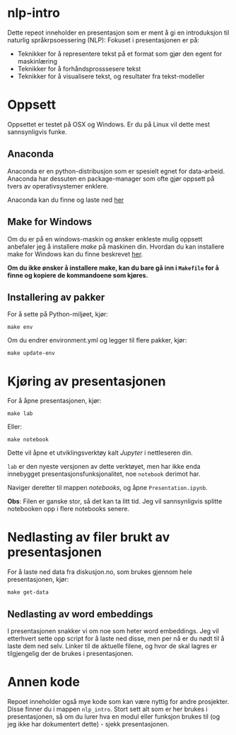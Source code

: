 # nlp-intro

Dette repeot inneholder en presentasjon som er ment å gi en introduksjon til naturlig
språkrpsoessering (NLP): Fokuset i presentasjonen er på:
- Teknikker for å representere tekst på et format som gjør den egent for maskinlæring
- Teknikker for å forhåndsprosssesere tekst
- Teknikker for å visualisere tekst, og resultater fra tekst-modeller
 
  
 # Oppsett
 
  Oppsettet er testet på OSX og Windows. Er du på Linux vil dette mest
  sannsynligvis funke.
  
 ## Anaconda
 
 Anaconda er en python-distribusjon som er spesielt egnet for data-arbeid.
 Anaconda har dessuten en package-manager som ofte gjør oppsett på tvers av
 operativsystemer enklere.
 
 Anaconda kan du finne og laste ned [her](https://www.anaconda.com/distribution/)
 
 ## Make for Windows
 
 Om du er på en windows-maskin og ønsker enkleste mulig oppsett anbefaler jeg
 å installere *make* på maskinen din. Hvordan du kan installere make for
 Windows kan du finne beskrevet [her](https://stackoverflow.com/a/54086635).
 
 **Om du ikke ønsker å installere make, kan du bare gå inn i ```Makefile```
 for å finne og kopiere de kommandoene som kjøres.**
 
 ## Installering av pakker
 
For å sette på Python-miljøet, kjør:
 ```
make env
```

Om du endrer environment.yml og legger til flere pakker, kjør:
```
make update-env
```

# Kjøring av presentasjonen

For å åpne presentasjonen, kjør:
```
make lab
```
Eller:
```
make notebook
```
Dette vil åpne et utviklingsverktøy kalt *Jupyter* i nettleseren din.

```lab``` er den nyeste versjonen av dette verktøyet, men har ikke enda
innebygget presentasjonsfunksjonalitet, noe ```notebook``` derimot har.

Naviger deretter til mappen *notebooks*, og åpne ```Presentation.ipynb```.

**Obs**: Filen er ganske stor, så det kan ta litt tid. Jeg vil sannsynligvis
splitte notebooken opp i flere notebooks senere.

# Nedlasting av filer brukt av presentasjonen

For å laste ned data fra diskusjon.no, som brukes gjennom hele presentasjonen, kjør:
```
make get-data
```

## Nedlasting av word embeddings

I presentasjonen snakker vi om noe som heter word embeddings. Jeg vil etterhvert sette opp
script for å laste ned disse, men per nå er du nødt til å laste dem ned selv.
Linker til de aktuelle filene, og hvor de skal lagres er tilgjengelig
der de brukes i presentasjonen.
 
 # Annen kode
 
 Repoet inneholder også mye kode som kan være nyttig for andre prosjekter. Disse finner du i mappen
 ```nlp_intro```. Stort sett alt som er her brukes i presentasjonen, så om du lurer hva en modul
 eller funksjon brukes til (og jeg ikke har dokumentert dette) - sjekk presentasjonen.